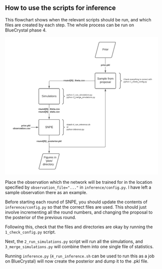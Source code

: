 ## How to use the scripts for inference

This flowchart shows when the relevant scripts should be run, and which files are created by each step. The whole process can be run on BlueCrystal phase 4.  

![flowchart](plots/inference_flowchart.png)

Place the observation which the network will be trained for in the location specified by `observation_file="..."` in `inference/config.py`. I have left a sample observation there as an example.

Before starting each round of SNPE, you should update the contents of `inference/config.py` so that the correct files are used. This should just involve incrementing all the round numbers, and changing the proposal to the posterior of the previous round.  

Following this, check that the files and directories are okay by running the `1_check_config.py` script.  

Next, the `2_run_simulations.py` script will run all the simulations, and `3_merge_simulations.py` will combine them into one single file of statistics.  

Running `inference.py` (`4_run_inference.sh` can be used to run this as a job on BlueCrystal) will now create the posterior and dump it to the .pkl file.
